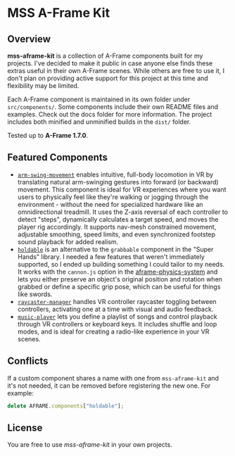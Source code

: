 # MSS A-Frame Kit

## Overview

**mss-aframe-kit** is a collection of A-Frame components built for my projects. I've decided to make it public in case anyone else finds these extras useful in their own A-Frame scenes. While others are free to use it, I don't plan on providing active support for this project at this time and flexibility may be limited.

Each A-Frame component is maintained in its own folder under `src/components/`. Some components include their own README files and examples. Check out the docs folder for more information. The project includes both minified and unminified builds in the `dist/` folder.

Tested up to **A-Frame 1.7.0**.

## Featured Components

- <code>[arm-swing-movement](docs/arm-swing-movement/README.md)</code> enables intuitive, full-body locomotion in VR by translating natural arm-swinging gestures into forward (or backward) movement. This component is ideal for VR experiences where you want users to physically feel like they're walking or jogging through the environment - without the need for specialized hardware like an omnidirectional treadmill. It uses the Z-axis reversal of each controller to detect "steps", dynamically calculates a target speed, and moves the player rig accordingly. It supports nav-mesh constrained movement, adjustable smoothing, speed limits, and even synchronized footstep sound playback for added realism.
- <code>[holdable](src/components/holdable/holdable.js)</code> is an alternative to the `grabbable` component in the "Super Hands" library. I needed a few features that weren't immediately supported, so I ended up building something I could tailor to my needs. It works with the `cannon.js` option in the <a href="https://github.com/c-frame/aframe-physics-system" target="_blank">aframe-physics-system</a> and lets you either preserve an object's original position and rotation when grabbed or define a specific grip pose, which can be useful for things like swords.
- <code>[raycaster-manager](docs/raycaster-manager/README.md)</code> handles VR controller raycaster toggling between controllers, activating one at a time with visual and audio feedback.
- <code>[music-player](docs/music-player/README.md)</code> lets you define a playlist of songs and control playback through VR controllers or keyboard keys. It includes shuffle and loop modes, and is ideal for creating a radio-like experience in your VR scenes.

## Conflicts

If a custom component shares a name with one from `mss-aframe-kit` and it's not needed, it can be removed before registering the new one. For example:

```javascript
delete AFRAME.components["holdable"];
```

## License

You are free to use *mss-aframe-kit* in your own projects.